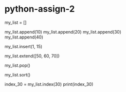 # python-assign-2
my_list = []

my_list.append(10)
my_list.append(20)
my_list.append(30)
my_list.append(40)

my_list.insert(1, 15)

my_list.extend([50, 60, 70])

my_list.pop()

my_list.sort()

index_30 = my_list.index(30)
print(index_30)
